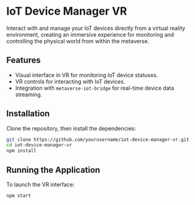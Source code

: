 # IoT Device Manager VR

Interact with and manage your IoT devices directly from a virtual reality environment, creating an immersive experience for monitoring and controlling the physical world from within the metaverse.

## Features

- Visual interface in VR for monitoring IoT device statuses.
- VR controls for interacting with IoT devices.
- Integration with `metaverse-iot-bridge` for real-time device data streaming.

## Installation

Clone the repository, then install the dependencies:

```bash
git clone https://github.com/yourusername/iot-device-manager-vr.git
cd iot-device-manager-vr
npm install

```

## Running the Application

To launch the VR interface:


```bash
npm start
